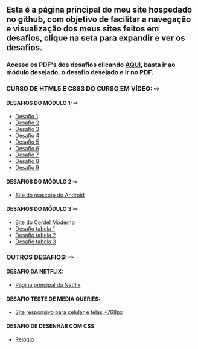 <html lang="pt-br">

<head>
<meta charset="UTF-8">
<meta http-equiv="X-UA-Compatible" content="IE=edge">
<meta name="viewport" content="width=device-width, initial-scale=1.0">
<link rel="stylesheet" href="style.css">
</head>

<body>

<h2><strong>Esta é a página principal do meu site hospedado no github, com objetivo de facilitar a navegação e visualização dos meus sites feitos em desafios, <span id="cor" >clique na seta para expandir e ver os desafios.</span></strong></h2>

<h3>Acesse os PDF's dos desafios clicando <a id="aqui" href="https://github.com/TascaXD" target="_blank">AQUI</a>, basta ir ao módulo desejado, o desafio desejado e ir no PDF.</h3>

<h3>CURSO DE HTML5 E CSS3 DO CURSO EM VÍDEO: <span class="menu-icon">⇨</span> </h3> 

<div class="desafios-menu">
<h4>DESAFIOS DO MÓDULO 1: <span class="menu-icon">⇨</span> </h4>

<ul class="desafios-menu">

<a href="https://tascaxd.github.io/modulo-1/DESAFIO%201/desafio1.html" target="_blank">
<li>Desafio 1</li>
</a>

<a href="https://tascaxd.github.io/modulo-1/DESAFIO%202/desafio2.html" target="_blank">
<li>Desafio 2</li>
</a>

<a href="https://tascaxd.github.io/modulo-1/DESAFIO%203/desafio3.html" target="_blank">
<li>Desafio 3</li>
</a>

<a href="https://tascaxd.github.io/modulo-1/DESAFIO%204/desafio4.html" target="_blank">
<li>Desafio 4</li>
</a>

<a href="https://tascaxd.github.io/modulo-1/DESAFIO%205/desafio5.html" target="_blank">
<li>Desafio 5</li>
</a>

<a href="https://tascaxd.github.io/modulo-1/DESAFIO6/desafio6.html" target="_blank">
<li>Desafio 6</li>
</a>
<a href="https://tascaxd.github.io/modulo-1/DESAFIO7/desafio7.html" target="_blank">
<li>Desafio 7</li>
</a>

<a href="https://tascaxd.github.io/modulo-1/DESAFIO8/desafio8.html" target="_blank">
<li>Desafio 8</li>
</a>

<a href="https://tascaxd.github.io/modulo-1/DESAFIO9/desafio9.html" target="_blank">
<li>Desafio 9</li>
</a>

</ul>

<h4>DESAFIOS DO MÓDULO 2:<span class="menu-icon">⇨</span></h4>

<ul class="desafios-menu">

<a href="https://tascaxd.github.io/modulo-2/pagina2.html" target="_blank">
<li>Site do mascote do Android</li>
</a>

</ul>

<h4>DESAFIOS DO MÓDULO 3:<span class="menu-icon">⇨</span></h4>

<ul class="desafios-menu">

<a href="https://tascaxd.github.io/modulo-3/desafio%20cordel/cordel.html" target="_blank">
<li>Site do Cordel Moderno</li>
</a>

<a href="https://tascaxd.github.io/modulo-3/desafio%20tabelas/table.html" target="_blank">
<li>Desafio tabela 1</li>
</a>

<a href="https://tascaxd.github.io/modulo-3/desafio%20tabelas/table2.html" target="_blank">
<li>Desafio tabela 2</li>
</a>

<a href="https://tascaxd.github.io/modulo-3/desafio%20tabelas/table3.html" target="_blank">
<li>Desafio tabela 3</li>
</a>

</ul>

</div>

<h3>OUTROS DESAFIOS:  <span class="menu-icon">⇨</span> </h3> 

<div class="desafios-menu">
<h4>DESAFIO DA NETFLIX:</h4>

<ul>   
<a href="https://tascaxd.github.io/NETFLIX/netflix.html" target="_blank">
<li>Página principal da Netflix</li>
</a>
</ul>

<h4>DESAFIO TESTE DE MEDIA QUERIES:</h4>

<ul>
<a href="https://tascaxd.github.io/desafio-mq/index.html" target="_blank">
<li>Site responsivo para celular e telas +768px</li>
</a>
</ul>

<h4>DESAFIO DE DESENHAR COM CSS:</h4>

<ul>
<a href="https://tascaxd.github.io/projeto-relogio/relogio.html" target="_blank">
<li>Relógio</li>
</a>
</ul>

</div>

<script src="script.js"></script>
</body>
</html>

